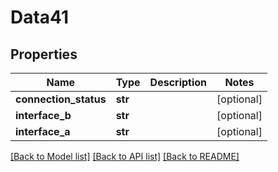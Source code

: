# Data41

## Properties
Name | Type | Description | Notes
------------ | ------------- | ------------- | -------------
**connection_status** | **str** |  | [optional] 
**interface_b** | **str** |  | [optional] 
**interface_a** | **str** |  | [optional] 

[[Back to Model list]](../README.md#documentation-for-models) [[Back to API list]](../README.md#documentation-for-api-endpoints) [[Back to README]](../README.md)


